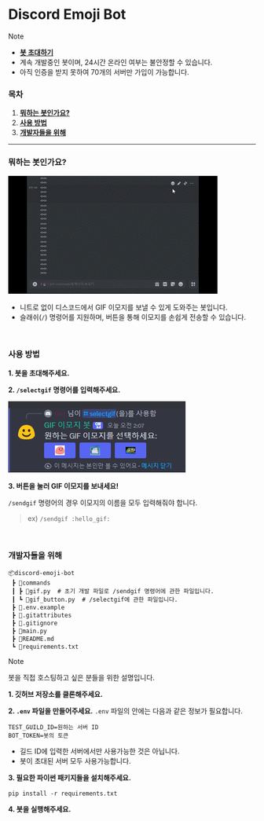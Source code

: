 # Discord Emoji Bot

> [!NOTE]
> - [**봇 초대하기**](https://discord.com/oauth2/authorize?client_id=1275860131711815690&permissions=826781527040&integration_type=0&scope=bot)
> - 계속 개발중인 봇이며, 24시간 온라인 여부는 불안정할 수 있습니다.
> - 아직 인증을 받지 못하여 70개의 서버만 가입이 가능합니다.

### 목차

1. [**뭐하는 봇인가요?**](#뭐하는-봇인가요?)
2. [**사용 방법**](#사용-방법)
3. [**개발자들을 위해**](#개발자들을-위해)

<hr>

### 뭐하는 봇인가요?

![예시 영상](img/example_test.gif)

- 니트로 없이 디스코드에서 GIF 이모지를 보낼 수 있게 도와주는 봇입니다.
- 슬래쉬(`/`) 명령어를 지원하며, 버튼을 통해 이모지를 손쉽게 전송할 수 있습니다.
<br>

### 사용 방법 

**1. 봇을 초대해주세요.**

**2. `/selectgif` 명령어를 입력해주세요.**

![예시 사진](img/selectgif_example.png)

**3. 버튼을 눌러 GIF 이모지를 보내세요!**

`/sendgif` 명령어의 경우 이모지의 이름을 모두 입력해줘야 합니다.
> ex) `/sendgif :hello_gif:` 

<br>

### 개발자들을 위해

```
📦discord-emoji-bot
 ┣ 📂commands
 ┃ ┣ 📜gif.py  # 초기 개발 파일로 /sendgif 명령어에 관한 파일입니다.
 ┃ ┗ 📜gif_button.py  # /selectgif에 관한 파일입니다.
 ┣ 📜.env.example
 ┣ 📜.gitattributes
 ┣ 📜.gitignore
 ┣ 📜main.py
 ┣ 📜README.md
 ┗ 📜requirements.txt
 ```

> [!NOTE]
> 봇을 직접 호스팅하고 싶은 분들을 위한 설명입니다.

**1. 깃허브 저장소를 클론해주세요.**

**2. `.env` 파일을 만들어주세요.**
`.env` 파일의 안에는 다음과 같은 정보가 필요합니다.
```
TEST_GUILD_ID=원하는 서버 ID
BOT_TOKEN=봇의 토큰
```
- 길드 ID에 입력한 서버에서만 사용가능한 것은 아닙니다.
- 봇이 초대된 서버 모두 사용가능합니다.

**3. 필요한 파이썬 패키지들을 설치해주세요.**
```
pip install -r requirements.txt
```

**4. 봇을 실행해주세요.**